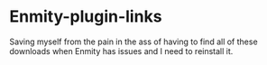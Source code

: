 # Enmity-plugin-links
Saving myself from the pain in the ass of having to find all of these downloads when Enmity has issues and I need to reinstall it.
